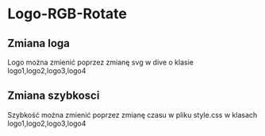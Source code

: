 # Logo-RGB-Rotate

## Zmiana loga 
Logo można zmienić poprzez zmianę svg w dive o klasie logo1,logo2,logo3,logo4

## Zmiana szybkosci 
Szybkość można zmienić poprzez zmianę czasu w pliku style.css w klasach logo1,logo2,logo3,logo4

